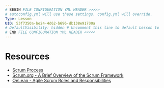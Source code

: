 ```yaml
---
# BEGIN FILE CONFIGURATION YML HEADER >>>>>
# autoconfig.yml will use these settings. config.yml will override.
Type: Lesson
UID: 53f7350a-be24-4d62-b696-db138e91700a
# DefaultVisibility: hidden # Uncomment this line to default Lesson to hidden
# END FILE CONFIGURATION YML HEADER <<<<<
---
```


# Resources

* [Scrum Process](https://www.educba.com/scrum-process/)
* [Scrum.org - A Brief Overview of the Scrum Framework](https://youtu.be/gy1c4_YixCo)
* [OeLean - Agile Scrum Roles and Responsibilities](https://youtu.be/j7T1m2Amc40)
